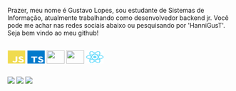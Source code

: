 Prazer, meu nome é Gustavo Lopes, sou estudante de Sistemas de Informação, atualmente trabalhando como desenvolvedor backend jr. Você pode me achar nas redes sociais abaixo ou pesquisando por 'HanniGusT'. Seja bem vindo ao meu github! 

<!-- ##

 <a href="https://github.com/HannigUsT">
 <img height="180em" src="https://github-readme-stats.vercel.app/api?username=HannigUsT&show_icons=true&theme=dark&include_all_commits=true&count_private=true"/>
  
## -->

<div style="display: inline_block"><br>
  <img align="center" height="30" width="40" src="https://raw.githubusercontent.com/devicons/devicon/master/icons/javascript/javascript-plain.svg">
  <img align="center" height="30" width="40" src="https://raw.githubusercontent.com/devicons/devicon/master/icons/typescript/typescript-plain.svg">
  <img align="center" height="30" width="40" src="https://cdn.jsdelivr.net/gh/devicons/devicon/icons/c/c-original.svg">
  <img align="center" height="30" width="40" src="https://cdn.jsdelivr.net/gh/devicons/devicon/icons/java/java-original.svg">
  <img align="center" height="30" width="40" src="https://raw.githubusercontent.com/devicons/devicon/master/icons/react/react-original.svg">
</div>
  
##
          
<div>
<!--   <a href="https://twitter.com/hannigust" target="_blank"><img src"https://img.shields.io/twitter/url?label=twitter&style=social" target="_blank"></a> -->
  <a href="https://instagram.com/hannigust" target="_blank"><img src="https://img.shields.io/badge/-Instagram-%23E4405F?style=for-the-badge&logo=instagram&logoColor=white" target="_blank"></a>
 	<a href="https://www.twitch.tv/hannigust" target="_blank"><img src="https://img.shields.io/badge/Twitch-9146FF?style=for-the-badge&logo=twitch&logoColor=white" target="_blank"></a>
<!--   <a href="https://discord.gg/HanniGusT#4264" target="_blank"><img src="https://img.shields.io/badge/Discord-7289DA?style=for-the-badge&logo=discord&logoColor=white" target="_blank"></a>  -->
  <a href="https://www.linkedin.com/in/gustavo-lopes-1b7329160" target="_blank"><img src="https://img.shields.io/badge/-LinkedIn-%230077B5?style=for-the-badge&logo=linkedin&logoColor=white" target="_blank"></a>
  </div>
  
##
  
